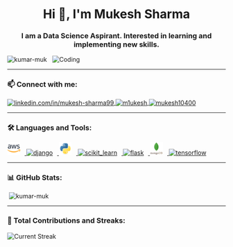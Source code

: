 <h1 align="center">Hi 👋, I'm Mukesh Sharma</h1>
<h3 align="center">I am a Data Science Aspirant. Interested in learning and implementing new skills.</h3>
<img align="right" alt="Coding" width="400" src="https://encrypted-tbn0.gstatic.com/images?q=tbn:ANd9GcQ_IMy3xPh1fdA4PE7Yg6vYOoMG7Za4TV2-jA&s">


<p align="left"> 
  <img src="https://komarev.com/ghpvc/?username=kumar-muk&label=Profile%20views&color=0e75b6&style=flat" alt="kumar-muk" /> 
</p>

---
### 📫 Connect with me:
<p align="left">
  <a href="https://linkedin.com/in/mukesh-sharma99" target="blank">
    <img align="center" src="https://raw.githubusercontent.com/rahuldkjain/github-profile-readme-generator/master/src/images/icons/Social/linked-in-alt.svg" alt="linkedin.com/in/mukesh-sharma99" height="30" width="40" />
  </a>
  <a href="https://www.kaggle.com/m1ukesh" target="blank">
    <img align="center" src="https://raw.githubusercontent.com/rahuldkjain/github-profile-readme-generator/master/src/images/icons/Social/kaggle.svg" alt="m1ukesh" height="30" width="40" />
  </a>
  <a href="https://www.hackerrank.com/mukesh10400" target="blank">
    <img align="center" src="https://raw.githubusercontent.com/rahuldkjain/github-profile-readme-generator/master/src/images/icons/Social/hackerrank.svg" alt="mukesh10400" height="30" width="40" />
  </a>
</p>

---
### 🛠️ Languages and Tools:
<p align="left">
  <a href="https://aws.amazon.com" target="_blank" rel="noreferrer">
    <img src="https://raw.githubusercontent.com/devicons/devicon/master/icons/amazonwebservices/amazonwebservices-original-wordmark.svg" alt="aws" width="30" height="30" style="margin-right: 10px;"/>
  </a>
  <a href="https://www.djangoproject.com/" target="_blank" rel="noreferrer">
    <img src="https://cdn.worldvectorlogo.com/logos/django.svg" alt="django" width="30" height="30" style="margin-right: 10px;"/>
  </a>
  <a href="https://www.python.org" target="_blank" rel="noreferrer">
    <img src="https://raw.githubusercontent.com/devicons/devicon/master/icons/python/python-original.svg" alt="python" width="30" height="30" style="margin-right: 10px;"/>
  </a>
  <a href="https://scikit-learn.org/" target="_blank" rel="noreferrer">
    <img src="https://upload.wikimedia.org/wikipedia/commons/0/05/Scikit_learn_logo_small.svg" alt="scikit_learn" width="30" height="30" style="margin-right: 10px;"/>
  </a>
  <a href="https://flask.palletsprojects.com/" target="_blank" rel="noreferrer">
    <img src="https://www.vectorlogo.zone/logos/pocoo_flask/pocoo_flask-icon.svg" alt="flask" width="30" height="30" style="margin-right: 10px;"/>
  </a>
  <a href="https://www.mongodb.com/" target="_blank" rel="noreferrer">
    <img src="https://raw.githubusercontent.com/devicons/devicon/master/icons/mongodb/mongodb-original-wordmark.svg" alt="mongodb" width="30" height="30" style="margin-right: 10px;"/>
  </a>
  <a href="https://www.tensorflow.org" target="_blank" rel="noreferrer">
    <img src="https://www.vectorlogo.zone/logos/tensorflow/tensorflow-icon.svg" alt="tensorflow" width="30" height="30" style="margin-right: 10px;"/>
  </a>
</p>

---
### 📊 GitHub Stats:
<p>&nbsp;<img align="center" src="https://github-readme-stats.vercel.app/api?username=kumar-muk&show_icons=true&locale=en" alt="kumar-muk" /></p>

---
### 🎯 Total Contributions and Streaks:
<p>
  <img align="center" src="https://github-readme-streak-stats.herokuapp.com/?user=kumar-muk&theme=black-ice&hide_border=true&stroke=0000&background=060A0CD0" alt="Current Streak"/>
</p>
